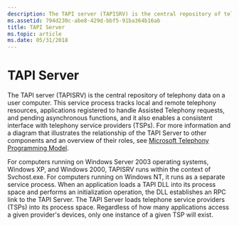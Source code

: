 ```yaml
---
description: The TAPI server (TAPISRV) is the central repository of telephony data on a user computer.
ms.assetid: 794d230c-abe8-429d-bbf5-91ba364b16ab
title: TAPI Server
ms.topic: article
ms.date: 05/31/2018
---
```


# TAPI Server

The TAPI server (TAPISRV) is the central repository of telephony data on a user computer. This service process tracks local and remote telephony resources, applications registered to handle Assisted Telephony requests, and pending asynchronous functions, and it also enables a consistent interface with telephony service providers (TSPs). For more information and a diagram that illustrates the relationship of the TAPI Server to other components and an overview of their roles, see [Microsoft Telephony Programming Model](microsoft-telephony-programming-model.md).

For computers running on Windows Server 2003 operating systems, Windows XP, and Windows 2000, TAPISRV runs within the context of Svchost.exe. For computers running on Windows NT, it runs as a separate service process. When an application loads a TAPI DLL into its process space and performs an initialization operation, the DLL establishes an RPC link to the TAPI Server. The TAPI Server loads telephone service providers (TSPs) into its process space. Regardless of how many applications access a given provider's devices, only one instance of a given TSP will exist.

 

 



